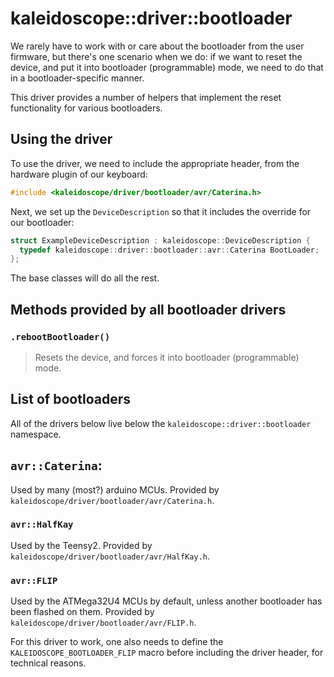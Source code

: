 # kaleidoscope::driver::bootloader

We rarely have to work with or care about the bootloader from the user firmware,
but there's one scenario when we do: if we want to reset the device, and put it
into bootloader (programmable) mode, we need to do that in a bootloader-specific
manner.

This driver provides a number of helpers that implement the reset functionality
for various bootloaders.

## Using the driver

To use the driver, we need to include the appropriate header, from the hardware plugin of
our keyboard:

```c++
#include <kaleidoscope/driver/bootloader/avr/Caterina.h>
```

Next, we set up the `DeviceDescription` so that it includes the override for our
bootloader:

```c++
struct ExampleDeviceDescription : kaleidoscope::DeviceDescription {
  typedef kaleidoscope::driver::bootloader::avr::Caterina BootLoader;
};
```

The base classes will do all the rest.

## Methods provided by all bootloader drivers

### `.rebootBootloader()`

> Resets the device, and forces it into bootloader (programmable) mode.

## List of bootloaders

All of the drivers below live below the `kaleidoscope::driver::bootloader`
namespace.

## `avr::Caterina`:

Used by many (most?) arduino MCUs. Provided by
`kaleidoscope/driver/bootloader/avr/Caterina.h`.

### `avr::HalfKay`

Used by the Teensy2. Provided by `kaleidoscope/driver/bootloader/avr/HalfKay.h`.

### `avr::FLIP`

Used by the ATMega32U4 MCUs by default, unless another bootloader has been
flashed on them. Provided by `kaleidoscope/driver/bootloader/avr/FLIP.h`.

For this driver to work, one also needs to define the
`KALEIDOSCOPE_BOOTLOADER_FLIP` macro before including the driver header, for
technical reasons.
